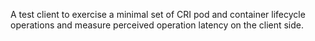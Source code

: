 A test client to exercise a minimal set of CRI pod and container
lifecycle operations and measure perceived operation latency on
the client side.
